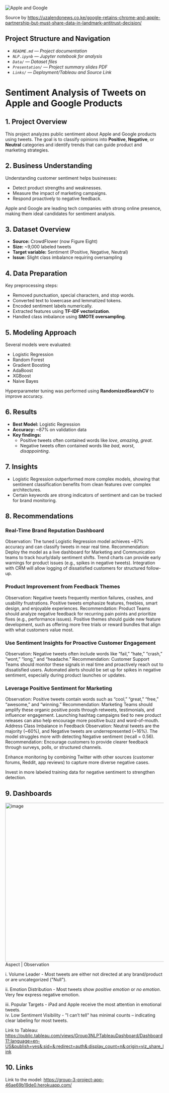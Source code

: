 ![Apple and Google](https://github.com/user-attachments/assets/350460c9-cdad-4724-9fae-5c120657dd29)

Source by https://uzalendonews.co.ke/google-retains-chrome-and-apple-partnership-but-must-share-data-in-landmark-antitrust-decision/

## Project Structure and Navigation

- *`README.md` — Project documentation*
- *`NLP.ipynb`  — Jupyter notebook for analysis*
- *`Data/` — Dataset files*
- *`Presentation/` — Project summary slides PDF*
- *`Links/` — Deployment/Tableau and Source Link*

# Sentiment Analysis of Tweets on Apple and Google Products

## 1. Project Overview
This project analyzes public sentiment about Apple and Google products using tweets. The goal is to classify opinions into **Positive**, **Negative**, or **Neutral** categories and identify trends that can guide product and marketing strategies.

## 2. Business Understanding
Understanding customer sentiment helps businesses:
- Detect product strengths and weaknesses.
- Measure the impact of marketing campaigns.
- Respond proactively to negative feedback.

Apple and Google are leading tech companies with strong online presence, making them ideal candidates for sentiment analysis.

## 3. Dataset Overview
- **Source:** CrowdFlower (now Figure Eight)
- **Size:** ~9,000 labeled tweets
- **Target variable:** Sentiment (Positive, Negative, Neutral)
- **Issue:** Slight class imbalance requiring oversampling

## 4. Data Preparation
Key preprocessing steps:
- Removed punctuation, special characters, and stop words.
- Converted text to lowercase and lemmatized tokens.
- Encoded sentiment labels numerically.
- Extracted features using **TF-IDF vectorization**.
- Handled class imbalance using **SMOTE oversampling**.

## 5. Modeling Approach
Several models were evaluated:
- Logistic Regression  
- Random Forest  
- Gradient Boosting  
- AdaBoost  
- XGBoost  
- Naive Bayes  

Hyperparameter tuning was performed using **RandomizedSearchCV** to improve accuracy.

## 6. Results
- **Best Model:** Logistic Regression  
- **Accuracy:** ~87% on validation data  
- **Key findings:**  
  - Positive tweets often contained words like *love*, *amazing*, *great*.  
  - Negative tweets often contained words like *bad*, *worst*, *disappointing*.  

## 7. Insights
- Logistic Regression outperformed more complex models, showing that sentiment classification benefits from clean features over complex architectures.
- Certain keywords are strong indicators of sentiment and can be tracked for brand monitoring.

## 8. Recommendations
### Real-Time Brand Reputation Dashboard
Observation: The tuned Logistic Regression model achieves ~87% accuracy and can classify tweets in near real time.
Recommendation: Deploy the model as a live dashboard for Marketing and Communication teams to track hourly/daily sentiment shifts. Trend charts can provide early warnings for product issues (e.g., spikes in negative tweets). Integration with CRM will allow logging of dissatisfied customers for structured follow-up.
### Product Improvement from Feedback Themes
Observation: Negative tweets frequently mention failures, crashes, and usability frustrations. Positive tweets emphasize features, freebies, smart design, and enjoyable experiences.
Recommendation: Product Teams should analyze negative feedback for recurring pain points and prioritize fixes (e.g., performance issues). Positive themes should guide new feature development, such as offering more free trials or reward bundles that align with what customers value most.
### Use Sentiment Insights for Proactive Customer Engagement
Observation: Negative tweets often include words like “fail,” “hate,” “crash,” “wont,” “long,” and “headache.”
Recommendation: Customer Support Teams should monitor these signals in real time and proactively reach out to dissatisfied users. Automated alerts should be set up for spikes in negative sentiment, especially during product launches or updates.
### Leverage Positive Sentiment for Marketing
Observation: Positive tweets contain words such as “cool,” “great,” “free,” “awesome,” and “winning.”
Recommendation: Marketing Teams should amplify these organic positive posts through retweets, testimonials, and influencer engagement. Launching hashtag campaigns tied to new product releases can also help encourage more positive buzz and word-of-mouth.
Address Class Imbalance in Feedback
Observation: Neutral tweets are the majority (~60%), and Negative tweets are underrepresented (~16%). The model struggles more with detecting Negative sentiment (recall = 0.56).
Recommendation: Encourage customers to provide clearer feedback through surveys, polls, or structured channels.

Enhance monitoring by combining Twitter with other sources (customer forums, Reddit, app reviews) to capture more diverse negative cases.

Invest in more labeled training data for negative sentiment to strengthen detection.

## 9. Dashboards 
<img width="1280" height="505" alt="image" src="https://github.com/user-attachments/assets/56d19c85-f8b4-49f0-a367-b371a4ea1754" />
Aspect                       | Observation                                                                                   

i. Volume Leader             - Most tweets are either not directed at any brand/product or are uncategorized ("Null"). 

ii. Emotion Distribution     - Most tweets show *positive emotion* or *no emotion*. Very few express negative emotion.

iii. Popular Targets         - iPad and Apple receive the most attention in emotional tweets.                                  
iv. Low Sentiment Visibility - "I can’t tell" has minimal counts – indicating clear labeling for most tweets.

Link to Tableau: https://public.tableau.com/views/Group3NLPTableauDashboard/Dashboard1?:language=en-US&publish=yes&:sid=&:redirect=auth&:display_count=n&:origin=viz_share_link
   
## 10. Links
Link to the model: https://group-3-project-app-46ae69b19de0.herokuapp.com/
